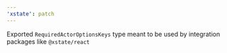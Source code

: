 ```yaml
---
'xstate': patch
---
```


Exported `RequiredActorOptionsKeys` type meant to be used by integration packages like `@xstate/react`
